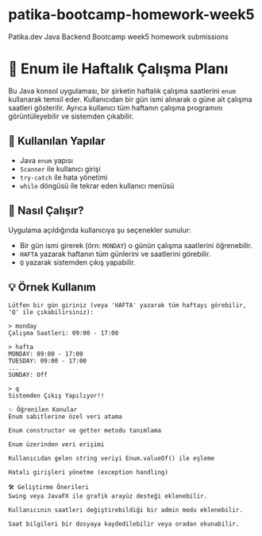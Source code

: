 # patika-bootcamp-homework-week5
Patika.dev Java Backend Bootcamp week5  homework submissions
# 📅 Enum ile Haftalık Çalışma Planı

Bu Java konsol uygulaması, bir şirketin haftalık çalışma saatlerini `enum` kullanarak temsil eder. Kullanıcıdan bir gün ismi alınarak o güne ait çalışma saatleri gösterilir. Ayrıca kullanıcı tüm haftanın çalışma programını görüntüleyebilir ve sistemden çıkabilir.

## 🧩 Kullanılan Yapılar

- Java `enum` yapısı
- `Scanner` ile kullanıcı girişi
- `try-catch` ile hata yönetimi
- `while` döngüsü ile tekrar eden kullanıcı menüsü

## 🚀 Nasıl Çalışır?

Uygulama açıldığında kullanıcıya şu seçenekler sunulur:

- Bir gün ismi girerek (örn: `MONDAY`) o günün çalışma saatlerini öğrenebilir.
- `HAFTA` yazarak haftanın tüm günlerini ve saatlerini görebilir.
- `Q` yazarak sistemden çıkış yapabilir.

## 💡 Örnek Kullanım

```text
Lütfen bir gün giriniz (veya 'HAFTA' yazarak tüm haftayı görebilir, 'Q' ile çıkabilirsiniz):

> monday
Çalışma Saatleri: 09:00 - 17:00

> hafta
MONDAY: 09:00 - 17:00  
TUESDAY: 09:00 - 17:00  
...  
SUNDAY: Off

> q
Sistemden Çıkış Yapılıyor!!

✨ Öğrenilen Konular
Enum sabitlerine özel veri atama

Enum constructor ve getter metodu tanımlama

Enum üzerinden veri erişimi

Kullanıcıdan gelen string veriyi Enum.valueOf() ile eşleme

Hatalı girişleri yönetme (exception handling)

🛠️ Geliştirme Önerileri
Swing veya JavaFX ile grafik arayüz desteği eklenebilir.

Kullanıcının saatleri değiştirebildiği bir admin modu eklenebilir.

Saat bilgileri bir dosyaya kaydedilebilir veya oradan okunabilir.
